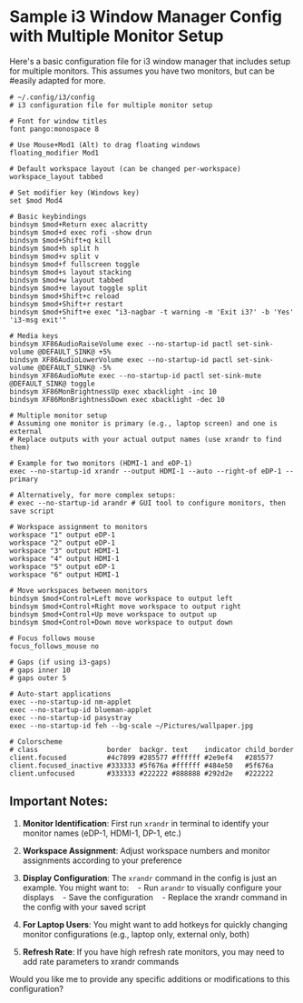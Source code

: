 # Sample i3 Window Manager Config with Multiple Monitor Setup

Here's a basic configuration file for i3 window manager that includes setup for multiple monitors. This assumes you have two monitors, but can be #easily adapted for more.

```config
# ~/.config/i3/config
# i3 configuration file for multiple monitor setup

# Font for window titles
font pango:monospace 8

# Use Mouse+Mod1 (Alt) to drag floating windows
floating_modifier Mod1

# Default workspace layout (can be changed per-workspace)
workspace_layout tabbed

# Set modifier key (Windows key)
set $mod Mod4

# Basic keybindings
bindsym $mod+Return exec alacritty
bindsym $mod+d exec rofi -show drun
bindsym $mod+Shift+q kill
bindsym $mod+h split h
bindsym $mod+v split v
bindsym $mod+f fullscreen toggle
bindsym $mod+s layout stacking
bindsym $mod+w layout tabbed
bindsym $mod+e layout toggle split
bindsym $mod+Shift+c reload
bindsym $mod+Shift+r restart
bindsym $mod+Shift+e exec "i3-nagbar -t warning -m 'Exit i3?' -b 'Yes' 'i3-msg exit'"

# Media keys
bindsym XF86AudioRaiseVolume exec --no-startup-id pactl set-sink-volume @DEFAULT_SINK@ +5%
bindsym XF86AudioLowerVolume exec --no-startup-id pactl set-sink-volume @DEFAULT_SINK@ -5%
bindsym XF86AudioMute exec --no-startup-id pactl set-sink-mute @DEFAULT_SINK@ toggle
bindsym XF86MonBrightnessUp exec xbacklight -inc 10
bindsym XF86MonBrightnessDown exec xbacklight -dec 10

# Multiple monitor setup
# Assuming one monitor is primary (e.g., laptop screen) and one is external
# Replace outputs with your actual output names (use xrandr to find them)

# Example for two monitors (HDMI-1 and eDP-1)
exec --no-startup-id xrandr --output HDMI-1 --auto --right-of eDP-1 --primary

# Alternatively, for more complex setups:
# exec --no-startup-id arandr # GUI tool to configure monitors, then save script

# Workspace assignment to monitors
workspace "1" output eDP-1
workspace "2" output eDP-1
workspace "3" output HDMI-1
workspace "4" output HDMI-1
workspace "5" output eDP-1
workspace "6" output HDMI-1

# Move workspaces between monitors
bindsym $mod+Control+Left move workspace to output left
bindsym $mod+Control+Right move workspace to output right
bindsym $mod+Control+Up move workspace to output up
bindsym $mod+Control+Down move workspace to output down

# Focus follows mouse
focus_follows_mouse no

# Gaps (if using i3-gaps)
# gaps inner 10
# gaps outer 5

# Auto-start applications
exec --no-startup-id nm-applet
exec --no-startup-id blueman-applet
exec --no-startup-id pasystray
exec --no-startup-id feh --bg-scale ~/Pictures/wallpaper.jpg

# Colorscheme
# class                 border  backgr. text    indicator child_border
client.focused          #4c7899 #285577 #ffffff #2e9ef4   #285577
client.focused_inactive #333333 #5f676a #ffffff #484e50   #5f676a
client.unfocused        #333333 #222222 #888888 #292d2e   #222222
```

## Important Notes:

1. **Monitor Identification**: First run `xrandr` in terminal to identify your monitor names (eDP-1, HDMI-1, DP-1, etc.)

2. **Workspace Assignment**: Adjust workspace numbers and monitor assignments according to your preference

3. **Display Configuration**: The `xrandr` command in the config is just an example. You might want to:
   - Run `arandr` to visually configure your displays
   - Save the configuration
   - Replace the xrandr command in the config with your saved script

4. **For Laptop Users**: You might want to add hotkeys for quickly changing monitor configurations (e.g., laptop only, external only, both)

5. **Refresh Rate**: If you have high refresh rate monitors, you may need to add rate parameters to xrandr commands

Would you like me to provide any specific additions or modifications to this configuration?